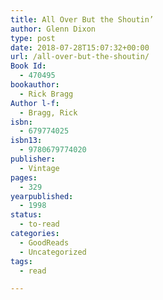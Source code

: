 ```yaml
---
title: All Over But the Shoutin’
author: Glenn Dixon
type: post
date: 2018-07-28T15:07:32+00:00
url: /all-over-but-the-shoutin/
Book Id:
  - 470495
bookauthor:
  - Rick Bragg
Author l-f:
  - Bragg, Rick
isbn:
  - 679774025
isbn13:
  - 9780679774020
publisher:
  - Vintage
pages:
  - 329
yearpublished:
  - 1998
status:
  - to-read
categories:
  - GoodReads
  - Uncategorized
tags:
  - read

---
```

